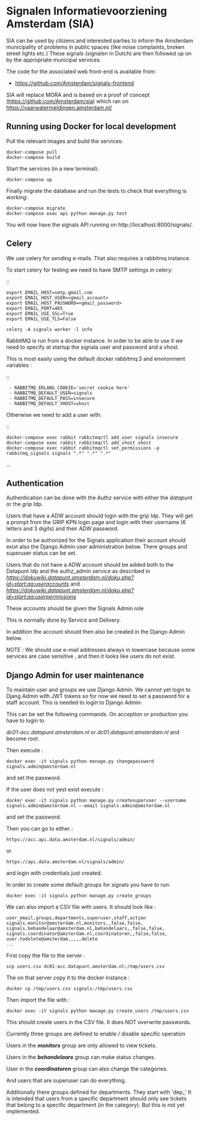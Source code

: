 # Signalen Informatievoorziening Amsterdam (SIA)
SIA can be used by citizens and interested parties to inform the Amsterdam
municipality of problems in public spaces (like noise complaints,
broken street lights etc.) These signals (signalen in Dutch) are then followed
up on by the appropriate municipal services.

The code for the associated web front-end is available from:
- https://github.com/Amsterdam/signals-frontend


SIA will replace MORA and is based on a proof of concept (https://github.com/Amsterdam/sia)
which ran on https://vaarwatermeldingen.amsterdam.nl/


## Running using Docker for local development

Pull the relevant images and build the services:
```
docker-compose pull
docker-compose build
```

Start the services (in a new terminal):
```
docker-compose up
```

Finally migrate the database and run the tests to check that everything is working:
```
docker-compose migrate
docker-compose exec api python manage.py test
```

You will now have the signals API running on http://localhost:8000/signals/.


## Celery

We use celery for sending e-mails. That also requires a rabbitmq instance.

To start celery for testing we need to have SMTP settings in celery:

::

    export EMAIL_HOST=smtp.gmail.com
    export EMAIL_HOST_USER=<gmail_account>
    export EMAIL_HOST_PASSWORD=<gmail_password>
    export EMAIL_PORT=465
    export EMAIL_USE_SSL=True
    export EMAIL_USE_TLS=False

    celery -A signals worker -l info


RabbitMQ is run from a docker instance.  In order to be able to use it we need to specify 
at startup the signala user and password and a vhost.

This is most easily using the default docker rabbitmq:3 and environment variables :

::

     - RABBITMQ_ERLANG_COOKIE='secret cookie here'
     - RABBITMQ_DEFAULT_USER=signals
     - RABBITMQ_DEFAULT_PASS=insecure
     - RABBITMQ_DEFAULT_VHOST=vhost

Otherwise we need to add a user with:

::

    docker-compose exec rabbit rabbitmqctl add_user signals insecure
    docker-compose exec rabbit rabbitmqctl add_vhost vhost
    docker-compose exec rabbit rabbitmqctl set_permissions -p rabbitmq_signals signals ".*" ".*" ".*"

...

## Authentication 

Authentication can be done with the Authz service with either the _datapunt_ or the _grip_ Idp.

Users that have a ADW account should login with the grip Idp. They will get a prompt from the 
GRIP KPN login page and login with their username (6 letters and 3 digits) and their ADW password. 

In order to be authorized  for the Signals application their account should exist also the Django Admin
user administration below. There groups and superuser status can be set. 

Users that do not have a ADW account should  be added both to the Datapunt Idp and the authz_admin service 
as described in _https://dokuwiki.datapunt.amsterdam.nl/doku.php?id=start:aa:useraccounts_ and
_https://dokuwiki.datapunt.amsterdam.nl/doku.php?id=start:aa:userpermissions_

These accounts should be given the Signals Admin role

This is normally done by Service and Delivery. 

In addition the account should then also be created in the Django Admin below. 

NOTE : We should use e-mail addresses always in lowercase because some services 
are case sensitive , and then it looks like users do not exist. 



## Django Admin for user maintenance

To maintain user and groups we use Django Admin. We cannot yet login to Djang Admin with JWT tokens 
so for  now we need to set  a password for a staff account.  This is needed to login to Django Admin:


This can be set the following commands. On acception or production you have to login to 

_dc01-acc.datapunt.amsterdam.nl_ or _dc01.datapunt.amsterdam.nl_  and become root. 

Then execute : 

`docker exec -it signals python manage.py changepassword signals.admin@amsterdam.nl `

and set the password. 

If the user does not yest exist execute : 

`docker exec -it signals python manage.py createsuperuser --username  signals.admin@amsterdam.nl --email signals.admin@amsterdam.nl
`

and set the password. 


Then you can go to either : 

`https://acc.api.data.amsterdam.nl/signals/admin/`

or

`https://api.data.amsterdam.nl/signals/admin/`

and login with credentials just created. 

In order to create some default groups for signals you have to run:

`docker exec -it signals python manage.py create_groups`

We can also import a CSV file with users. It should look like :

~~~~
user_email,groups,departments,superuser,staff,action
signals.monitor@amsterdam.nl,monitors,,false,false,
signals.behandelaar@amsterdam.nl,behandelaars,,false,false,
signals.coordinator@amsterdam.nl,coordinatoren,,false,false,
user.todelete@amsterdam,,,,,delete
... 
~~~~  


First copy the file to the server :

`scp users.csv dc01-acc.datapunt.amsterdam.nl:/tmp/users.csv`

The on that server copy it to the docker instance :

`docker cp /tmp/users.csv signals:/tmp/users.csv`

Then import the file with : 

`docker exec -it signals python manage.py create_users /tmp/users.csv`

This should create users in the CSV file. It does NOT overwrite passwords.


Currently three groups are defined to enable / disable specific operation 

Users in the _**monitors**_ group  are only allowed to view tickets.

Users in the _**behandelaars**_ group can make status changes. 

User in the _**coordinatoren**_ group can also change the categories. 

And users that are superuser can do everything. 

Additionally  there groups defined for departments. They start with 'dep_'
It is intended that users from a specific department should only see tickets 
that belong to a specific department (in the category). But this is not yet implemented.
















